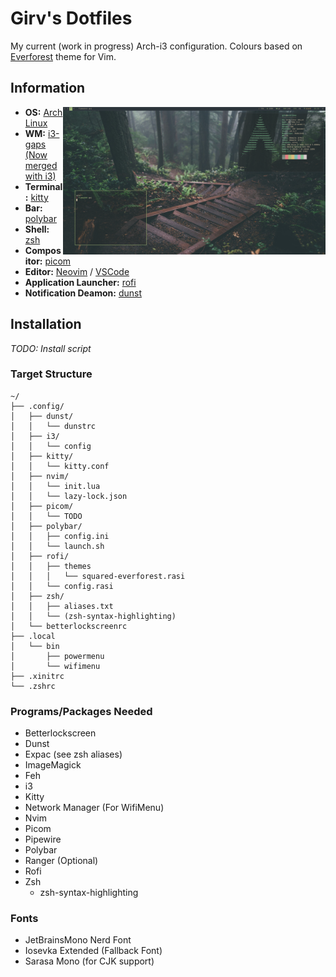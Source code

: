 # Girv's Dotfiles

My current (work in progress) Arch-i3 configuration. Colours based on [Everforest](https://github.com/sainnhe/everforest) theme for Vim.


## Information

<img src="screenshots/rice.png" align="right" width="420px">

- **OS:** [Arch Linux](https://archlinux.org)
- **WM:** [i3-gaps (Now merged with i3)](https://github.com/Airblader/i3)
- **Terminal:** [kitty](https://github.com/kovidgoyal/kitty)
- **Bar:** [polybar](https://github.com/polybar/polybar)
- **Shell:** [zsh](https://www.zsh.org/)
- **Compositor:** [picom](https://github.com/yshui/picom)
- **Editor:** [Neovim](https://github.com/neovim/neovim) / [VSCode](https://github.com/microsoft/vscode)
- **Application Launcher:** [rofi](https://github.com/davatorium/rofi)
- **Notification Deamon:** [dunst](https://github.com/dunst-project/dunst)


## Installation
*TODO: Install script*

### Target Structure
```
~/
├── .config/
│   ├── dunst/
│   │   └── dunstrc
│   ├── i3/
│   │   └── config
│   ├── kitty/
│   │   └── kitty.conf
│   ├── nvim/
│   │   └── init.lua
│   │   └── lazy-lock.json 
│   ├── picom/
│   │   └── TODO 
│   ├── polybar/
│   │   ├── config.ini
│   │   └── launch.sh
│   ├── rofi/
│   │   ├── themes
│   │   │   └── squared-everforest.rasi
│   │   └── config.rasi
│   ├── zsh/
│   │   ├── aliases.txt
│   │   └── (zsh-syntax-highlighting)
│   └── betterlockscreenrc
├── .local
│   └── bin
│       ├── powermenu
│       └── wifimenu
├── .xinitrc
└── .zshrc
```

### Programs/Packages Needed 

- Betterlockscreen
- Dunst
- Expac (see zsh aliases)
- ImageMagick
- Feh
- i3
- Kitty
- Network Manager (For WifiMenu)
- Nvim
- Picom
- Pipewire
- Polybar
- Ranger (Optional)
- Rofi
- Zsh
    - zsh-syntax-highlighting

### Fonts

- JetBrainsMono Nerd Font
- Iosevka Extended (Fallback Font)
- Sarasa Mono (for CJK support)